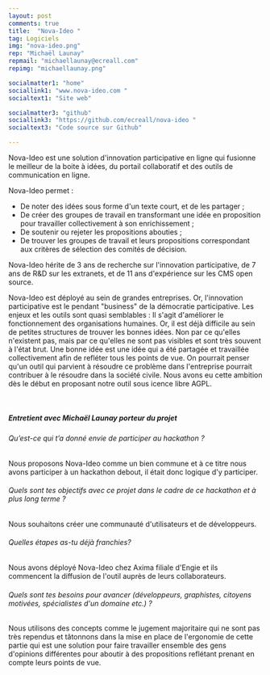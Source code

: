 ```yaml
---
layout: post
comments: true
title:  "Nova-Ideo "
tag: Logiciels
img: "nova-ideo.png"
rep: "Michaël Launay"
repmail: "michaellaunay@ecreall.com"
repimg: "michaellaunay.png"

socialmatter1: "home"
sociallink1: "www.nova-ideo.com "
socialtext1: "Site web"

socialmatter3: "github"
sociallink3: "https://github.com/ecreall/nova-ideo "
socialtext3: "Code source sur Github"

---
```


Nova-Ideo est une solution d'innovation participative en ligne qui fusionne le meilleur de la boite à idées, du portail collaboratif et des outils de communication en ligne.

Nova-Ideo permet : 
- De noter des idées sous forme d'un texte court, et de les partager ; 
- De créer des groupes de travail en transformant une idée en 
proposition pour travailler collectivement à son enrichissement ; 
- De soutenir ou rejeter les propositions abouties ; 
- De trouver les groupes de travail et leurs propositions correspondant aux critères de sélection des comités de décision. 

Nova-Ideo hérite de 3 ans de recherche sur l'innovation participative, de 7 ans de R&D sur les extranets, et de 11 ans d'expérience sur les CMS open source. 

Nova-Ideo est déployé au sein de grandes entreprises. Or, l'innovation participative est le pendant "business" de la démocratie participative. Les enjeux et les outils sont quasi semblables : Il s'agit d'améliorer le fonctionnement des organisations humaines. Or, il est déjà difficile au sein de petites structures de trouver les bonnes idées. Non par ce qu'elles n'existent pas, mais par ce qu'elles ne sont pas visibles et sont très souvent à l'état brut. Une bonne idée est une idée qui a été partagée et travaillée 
collectivement afin de refléter tous les points de vue. On pourrait penser qu'un outil qui parvient à résoudre ce problème dans l'entreprise pourrait contribuer à le résoudre dans la société civile. Nous avons eu cette ambition dès le début en proposant notre outil sous icence libre AGPL. 

<br>

##### Entretient avec Michaël Launay porteur du projet


###### Qu’est-ce qui t’a donné envie de participer au hackathon ? 
Nous proposons Nova-Ideo comme un bien commune et à ce titre nous avons participer à un hackathon debout, il était donc logique d'y participer. 

###### Quels sont tes objectifs avec ce projet dans le cadre de ce hackathon et à plus long terme ? 
Nous souhaitons créer une communauté d'utilisateurs et de développeurs. 

###### Quelles étapes as-tu déjà franchies? 
Nous avons déployé Nova-Ideo chez Axima filiale d'Engie et ils commencent la diffusion de l'outil auprès de leurs collaborateurs. 

###### Quels sont tes besoins pour avancer (développeurs, graphistes, citoyens motivées, spécialistes d'un domaine etc.) ? 
Nous utilisons des concepts comme le jugement majoritaire qui ne sont pas très rependus et tâtonnons dans la mise en place de l'ergonomie de cette partie qui est une solution pour faire travailler ensemble des gens d'opinions différentes pour aboutir à des propositions reflétant prenant en compte leurs points de vue. 
